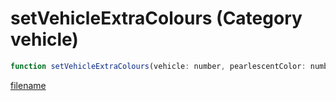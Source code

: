 # setVehicleExtraColours (Category vehicle)

```js
function setVehicleExtraColours(vehicle: number, pearlescentColor: number, wheelColor: number): void
```

[filename](setVehicleExtraColours_m.md ':include')